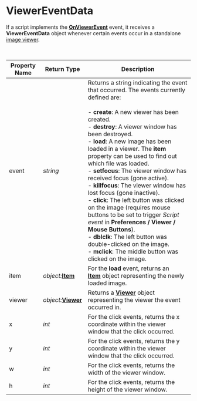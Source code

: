 # ViewerEventData

If a script implements the **[OnViewerEvent](../scripting_events/onviewerevent.md)** event, it receives a **ViewerEventData** object whenever certain events occur in a standalone [image viewer](/Manual/additional_functionality/viewing_images/README.md).

  

| Property Name | Return Type | Description |
| --- | --- | --- |
| event | *string* | Returns a string indicating the event that occurred. The events currently defined are:<br /><br />- **create**: A new viewer has been created.<br />- **destroy**: A viewer window has been destroyed.<br />- **load**: A new image has been loaded in a viewer. The **item** property can be used to find out which file was loaded.<br />- **setfocus**: The viewer window has received focus (gone active).<br />- **killfocus**: The viewer window has lost focus (gone inactive).<br />- **click**: The left button was clicked on the image (requires mouse buttons to be set to trigger *Script event* in **Preferences / Viewer / Mouse Buttons**).<br />- **dblclk**: The left button was double-clicked on the image.<br />- **mclick**: The middle button was clicked on the image. |
| item | *object:***[Item](item.md)** | For the **load** event, returns an **[Item](item.md)** object representing the newly loaded image. |
| viewer | *object:***[Viewer](viewer.md)** | Returns a **[Viewer](viewer.md)** object representing the viewer the event occurred in. |
| x | *int* | For the click events, returns the x coordinate within the viewer window that the click occurred. |
| y | *int* | For the click events, returns the y coordinate within the viewer window that the click occurred. |
| w | *int* | For the click events, returns the width of the viewer window. |
| h | *int* | For the click events, returns the height of the viewer window. |


